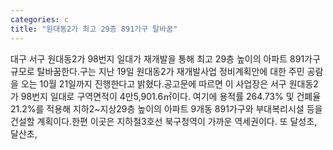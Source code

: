 ```yaml
---
categories: c
title: "원대동2가 최고 29층 891가구 탈바꿈"
---
```

대구 서구 원대동2가 98번지 일대가 재개발을 통해 최고 29층 높이의 아파트 891가구 규모로 탈바꿈한다.구는 지난 19일 원대동2가 재개발사업 정비계획안에 대한 주민 공람을 오는 10월 21일까지 진행한다고 밝혔다.공고문에 따르면 이 사업장은 서구 원대동2가 98번지 일대로 구역면적이 4만5,901.6㎡이다. 여기에 용적률 264.73% 및 건폐율 21.2%를 적용해 지하2~지상29층 높이의 아파트 9개동 891가구와 부대복리시설 등을 건설할 계획이다.한편 이곳은 지하철3호선 북구청역이 가까운 역세권이다. 또 달성초, 달산초,